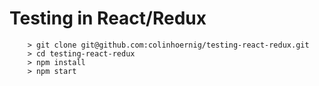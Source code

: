 # Testing in React/Redux

```
	> git clone git@github.com:colinhoernig/testing-react-redux.git
	> cd testing-react-redux
	> npm install
	> npm start
```
